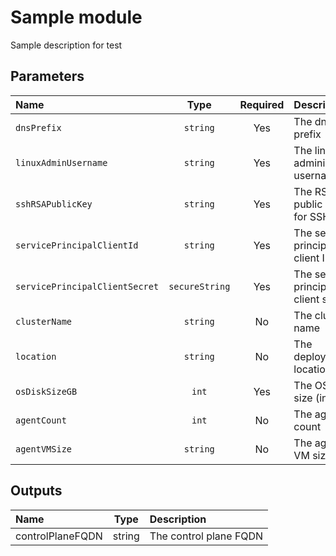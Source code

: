 # Sample module

Sample description for test

## Parameters

| Name                           | Type           | Required | Description                         |
| :----------------------------- | :------------: | :------: | :---------------------------------- |
| `dnsPrefix`                    | `string`       | Yes      | The dns prefix                      |
| `linuxAdminUsername`           | `string`       | Yes      | The linux administrator username    |
| `sshRSAPublicKey`              | `string`       | Yes      | The RSA public key for SSH          |
| `servicePrincipalClientId`     | `string`       | Yes      | The service principal client ID     |
| `servicePrincipalClientSecret` | `secureString` | Yes      | The service principal client secret |
| `clusterName`                  | `string`       | No       | The cluster name                    |
| `location`                     | `string`       | No       | The deployment location             |
| `osDiskSizeGB`                 | `int`          | Yes      | The OS disk size (in GB)            |
| `agentCount`                   | `int`          | No       | The agent count                     |
| `agentVMSize`                  | `string`       | No       | The agent VM size                   |


## Outputs

| Name             | Type   | Description            |
| :--------------- | :----: | :--------------------- |
| controlPlaneFQDN | string | The control plane FQDN |



